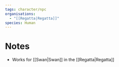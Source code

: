 ```yaml
---
tags: character/npc
organisations:
  - "[[Regatta|Regatta]]"
species: Human
---
```


# Notes
- Works for [[Swan|Swan]] in the [[Regatta|Regatta]]

